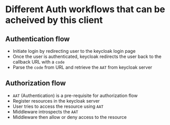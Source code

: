 # Different Auth workflows that can be acheived by this client

## Authentication flow

* Initiate login by redirecting user to the keycloak login page
* Once the user is authenticated, keycloak redirects the user back to the callback URL with a `code`
* Parse the `code` from URL and retrieve the `AAT` from keycloak server

## Authorization flow

* `AAT` (Authentication) is a pre-requisite for authorization flow
* Register resources in the keycloak server
* User tries to access the resource using `AAT`
* Middleware introspects the `AAT`
* Middleware then allow or deny access to the resource
